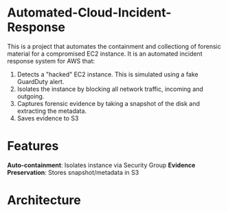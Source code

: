 # Automated-Cloud-Incident-Response

This is a project that automates the containment and collectiong of forensic material for a compromised EC2 instance. It is an automated incident response system for AWS that:
1. Detects a "hacked" EC2 instance. This is simulated using a fake GuardDuty alert.
2. Isolates the instance by blocking all network traffic, incoming and outgoing.
3. Captures forensic evidence by taking a snapshot of the disk and extracting the metadata.
4. Saves evidence to S3

# Features
**Auto-containment**: Isolates instance via Security Group
**Evidence Preservation**: Stores snapshot/metadata in S3

# Architecture
